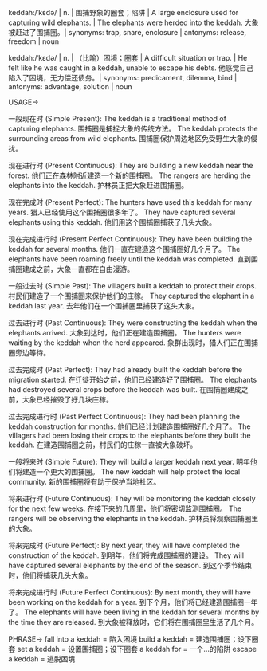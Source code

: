 keddah:/ˈkɛdə/ | n. | 围捕野象的圈套；陷阱 | A large enclosure used for capturing wild elephants. | The elephants were herded into the keddah.  大象被赶进了围捕圈。| synonyms: trap, snare, enclosure | antonyms: release, freedom | noun

keddah:/ˈkɛdə/ | n. | （比喻）困境；圈套 | A difficult situation or trap. | He felt like he was caught in a keddah, unable to escape his debts. 他感觉自己陷入了困境，无力偿还债务。| synonyms: predicament, dilemma, bind | antonyms: advantage, solution | noun


USAGE->

一般现在时 (Simple Present):
The keddah is a traditional method of capturing elephants.  围捕圈是捕捉大象的传统方法。
The keddah protects the surrounding areas from wild elephants. 围捕圈保护周边地区免受野生大象的侵扰。


现在进行时 (Present Continuous):
They are building a new keddah near the forest. 他们正在森林附近建造一个新的围捕圈。
The rangers are herding the elephants into the keddah. 护林员正把大象赶进围捕圈。


现在完成时 (Present Perfect):
The hunters have used this keddah for many years. 猎人已经使用这个围捕圈很多年了。
They have captured several elephants using this keddah. 他们用这个围捕圈捕获了几头大象。


现在完成进行时 (Present Perfect Continuous):
They have been building the keddah for several months. 他们一直在建造这个围捕圈好几个月了。
The elephants have been roaming freely until the keddah was completed.  直到围捕圈建成之前，大象一直都在自由漫游。


一般过去时 (Simple Past):
The villagers built a keddah to protect their crops. 村民们建造了一个围捕圈来保护他们的庄稼。
They captured the elephant in a keddah last year. 去年他们在一个围捕圈里捕获了这头大象。


过去进行时 (Past Continuous):
They were constructing the keddah when the elephants arrived.  大象到达时，他们正在建造围捕圈。
The hunters were waiting by the keddah when the herd appeared.  象群出现时，猎人们正在围捕圈旁边等待。


过去完成时 (Past Perfect):
They had already built the keddah before the migration started. 在迁徙开始之前，他们已经建造好了围捕圈。
The elephants had destroyed several crops before the keddah was built. 在围捕圈建成之前，大象已经摧毁了好几块庄稼。


过去完成进行时 (Past Perfect Continuous):
They had been planning the keddah construction for months.  他们已经计划建造围捕圈好几个月了。
The villagers had been losing their crops to the elephants before they built the keddah. 在建造围捕圈之前，村民们的庄稼一直被大象破坏。


一般将来时 (Simple Future):
They will build a larger keddah next year. 明年他们将建造一个更大的围捕圈。
The new keddah will help protect the local community. 新的围捕圈将有助于保护当地社区。


将来进行时 (Future Continuous):
They will be monitoring the keddah closely for the next few weeks.  在接下来的几周里，他们将密切监测围捕圈。
The rangers will be observing the elephants in the keddah. 护林员将观察围捕圈里的大象。


将来完成时 (Future Perfect):
By next year, they will have completed the construction of the keddah. 到明年，他们将完成围捕圈的建设。
They will have captured several elephants by the end of the season. 到这个季节结束时，他们将捕获几头大象。


将来完成进行时 (Future Perfect Continuous):
By next month, they will have been working on the keddah for a year. 到下个月，他们将已经建造围捕圈一年了。
The elephants will have been living in the keddah for several months by the time they are released.  到大象被释放时，它们将在围捕圈里生活了几个月。


PHRASE->
fall into a keddah = 陷入困境
build a keddah = 建造围捕圈；设下圈套
set a keddah = 设置围捕圈；设下圈套
a keddah for =  一个…的陷阱
escape a keddah =  逃脱困境
